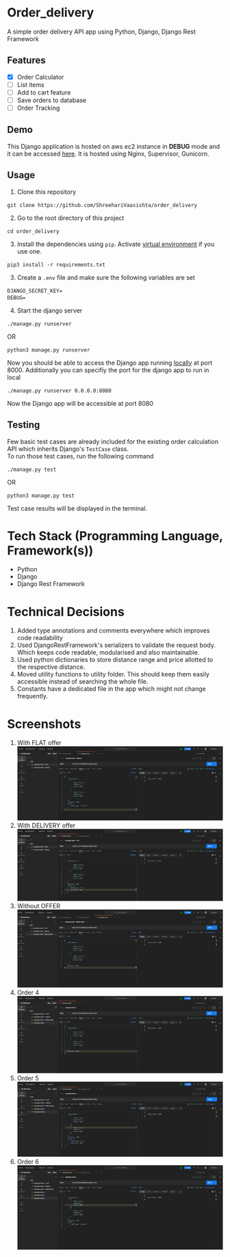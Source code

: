 # Order_delivery
A simple order delivery API app using Python, Django, Django Rest Framework

## Features
- [x] Order Calculator
- [ ] List items
- [ ] Add to cart feature
- [ ] Save orders to database
- [ ] Order Tracking

## Demo
This Django application is hosted on aws ec2 instance in <b>DEBUG</b> mode and it can be accessed [here](http://ec2-15-207-115-148.ap-south-1.compute.amazonaws.com/api/calculate-order/). It is hosted using Nginx, Supervisor, Gunicorn.

## Usage
1. Clone this repository
```
git clone https://github.com/ShreehariVaasishta/order_delivery
```
2. Go to the root directory of this project
```
cd order_delivery
```
3. Install the dependencies using `pip`. Activate [virtual environment](https://python-guide-cn.readthedocs.io/en/latest/dev/virtualenvs.html) if you use one.
```
pip3 install -r requirements.txt
```
3. Create a `.env` file and make sure the following variables are set
```
DJANGO_SECRET_KEY=
DEBUG=
```
4. Start the django server 
```
./manage.py runserver
```
OR
```
python3 manage.py runserver
```
Now you should be able to access the Django app running [locally](http://127.0.0.1:8000/) at port 8000. Additionally you can specifiy the port for the django app to run in local
```
./manage.py runserver 0.0.0.0:8080
```
Now the Django app will be accessible at port 8080
## Testing
Few basic test cases are already included for the existing order calculation API which inherits Django's `TestCase` class. <br />
To run those test cases, run the following command
```
./manage.py test 
```
OR
```
python3 manage.py test
```
Test case results will be displayed in the terminal.

# Tech Stack (Programming Language, Framework(s))
* Python
* Django
* Django Rest Framework

# Technical Decisions
1. Added type annotations and comments everywhere which improves code readability
2. Used DjangoRestFramework's serializers to validate the request body. Which keeps code readable, modularised and also maintainable.
3. Used python dictionaries to store distance range and price allotted to the respective distance.
4. Moved utility functions to utility folder. This should keep them easily accessible instead of searching the whole file.
5. Constants have a dedicated file in the app which might not change frequently.

# Screenshots
1. With FLAT offer
![Flat](./demo-images/order-1.png)
2. With DELIVERY offer
![Delivery](./demo-images/order-2.png)
3. Without OFFER
![No offer](./demo-images/order-3.png)
4. Order 4
![Order 4](./demo-images/order-4.png)
5. Order 5
![Order 5](./demo-images/order-5.png)
6. Order 6
![Order 6](./demo-images/order-6.png)
